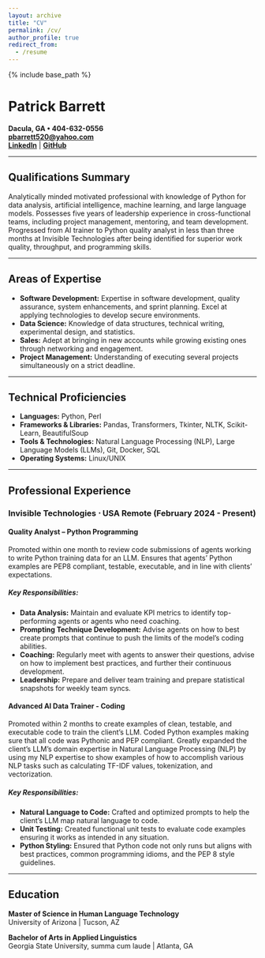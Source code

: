 ```yaml
---
layout: archive
title: "CV"
permalink: /cv/
author_profile: true
redirect_from:
  - /resume
---
```


{% include base_path %}

# Patrick Barrett
**Dacula, GA • 404-632-0556**  
**[pbarrett520@yahoo.com](mailto:pbarrett520@yahoo.com)**  
**[LinkedIn](https://www.linkedin.com/in/patrick-barrett-94775023a/)** | **[GitHub](https://github.com/pbarrett520)**

---

## Qualifications Summary
Analytically minded motivated professional with knowledge of Python for data analysis, artificial intelligence, machine learning, and large language models. Possesses five years of leadership experience in cross-functional teams, including project management, mentoring, and team development. Progressed from AI trainer to Python quality analyst in less than three months at Invisible Technologies after being identified for superior work quality, throughput, and programming skills.

---

## Areas of Expertise
- **Software Development:** Expertise in software development, quality assurance, system enhancements, and sprint planning. Excel at applying technologies to develop secure environments.
- **Data Science:** Knowledge of data structures, technical writing, experimental design, and statistics.
- **Sales:** Adept at bringing in new accounts while growing existing ones through networking and engagement.
- **Project Management:** Understanding of executing several projects simultaneously on a strict deadline.

---

## Technical Proficiencies
- **Languages:** Python, Perl
- **Frameworks & Libraries:** Pandas, Transformers, Tkinter, NLTK, Scikit-Learn, BeautifulSoup
- **Tools & Technologies:** Natural Language Processing (NLP), Large Language Models (LLMs), Git, Docker, SQL
- **Operating Systems:** Linux/UNIX

---

## Professional Experience

### Invisible Technologies ⋅ USA Remote (February 2024 - Present)
#### Quality Analyst – Python Programming
Promoted within one month to review code submissions of agents working to write Python training data for an LLM. Ensures that agents’ Python examples are PEP8 compliant, testable, executable, and in line with clients’ expectations.

##### Key Responsibilities:
- **Data Analysis:** Maintain and evaluate KPI metrics to identify top-performing agents or agents who need coaching.
- **Prompting Technique Development:** Advise agents on how to best create prompts that continue to push the limits of the model’s coding abilities.
- **Coaching:** Regularly meet with agents to answer their questions, advise on how to implement best practices, and further their continuous development.
- **Leadership:** Prepare and deliver team training and prepare statistical snapshots for weekly team syncs.

#### Advanced AI Data Trainer - Coding
Promoted within 2 months to create examples of clean, testable, and executable code to train the client’s LLM. Coded Python examples making sure that all code was Pythonic and PEP compliant. Greatly expanded the client’s LLM’s domain expertise in Natural Language Processing (NLP) by using my NLP expertise to show examples of how to accomplish various NLP tasks such as calculating TF-IDF values, tokenization, and vectorization.

##### Key Responsibilities:
- **Natural Language to Code:** Crafted and optimized prompts to help the client’s LLM map natural language to code.
- **Unit Testing:** Created functional unit tests to evaluate code examples ensuring it works as intended in any situation.
- **Python Styling:** Ensured that Python code not only runs but aligns with best practices, common programming idioms, and the PEP 8 style guidelines.

---

## Education

**Master of Science in Human Language Technology**  
University of Arizona | Tucson, AZ

**Bachelor of Arts in Applied Linguistics**  
Georgia State University, summa cum laude | Atlanta, GA

